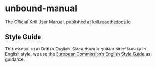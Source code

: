 # unbound-manual
The Official Krill User Manual, published at [krill.readthedocs.io](https://krill.readthedocs.io)


## Style Guide

This manual uses British English. Since there is quite a bit of leeway in
English style, we use the [European Commission’s English Style Guide] as
guidance.

[European Commission’s English Style Guide]: https://ec.europa.eu/info/sites/info/files/styleguide_english_dgt_en.pdf
